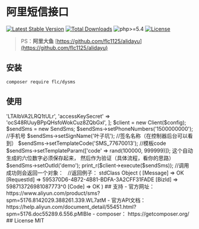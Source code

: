 # 阿里短信接口

[![Latest Stable Version](https://poser.pugx.org/flc/dysms/v/stable)](https://packagist.org/packages/flc/dysms)
[![Total Downloads](https://poser.pugx.org/flc/dysms/downloads)](https://packagist.org/packages/flc/dysms)
![php>=5.4](https://img.shields.io/badge/php->%3D5.4-orange.svg?maxAge=2592000)
[![License](https://poser.pugx.org/flc/dysms/license)](https://packagist.org/packages/flc/dysms)

> PS：**阿里大鱼** [https://github.com/flc1125/alidayu](https://github.com/flc1125/alidayu)

## 安装

```shell
composer require flc/dysms
```

## 使用
<?php
	use Flc\Dysms\Client;
	use Flc\Dysms\Request\SendSms;

	$config = [
   	 'accessKeyId'    => 'LTAIbVA2LRQ1tULr',
    	'accessKeySecret' => 'ocS48RUuyBPpQHsfoWokCuz8ZQbGxl',
	];
	
	$client  = new Client($config);
	$sendSms = new SendSms;
	$sendSms->setPhoneNumbers('1500000000');  //手机号
	$sendSms->setSignName('叶子坑');          //签名名称（在控制器后台可以看到）
	$sendSms->setTemplateCode('SMS_77670013');   //模板code
	$sendSms->setTemplateParam(['code' => rand(100000, 999999)]);  这个自动生成的六位数字必须保存起来， 然后作为验证（具体流程，看你的思路）
	$sendSms->setOutId('demo');

	print_r($client->execute($sendSms));
	//调用成功则会返回一个对象：
   //返回例子： stdClass Object ( [Message] => OK [RequestId] => 595370D6-4B72-4B81-BDFA-3A2CFF31FADE [BizId] => 598713726981087773^0 [Code] => OK )


## 支持

- 官方网址： https://www.aliyun.com/product/sms?spm=5176.8142029.388261.339.WL7atM
- 官方API文档： https://help.aliyun.com/document_detail/55451.html?spm=5176.doc55289.6.556.pMlBIe
- composer： https://getcomposer.org/

## License

MIT
